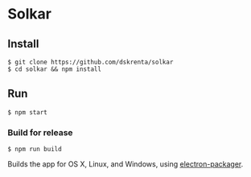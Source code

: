 # Solkar

## Install

```
$ git clone https://github.com/dskrenta/solkar
$ cd solkar && npm install
```

## Run

```
$ npm start
```

### Build for release

```
$ npm run build
```

Builds the app for OS X, Linux, and Windows, using [electron-packager](https://github.com/electron-userland/electron-packager).

